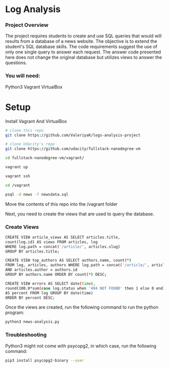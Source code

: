 # Log Analysis

### Project Overview
The project requires students to create and use SQL queries that would will results from a database of a news website. The objective is to extend the student's SQL database skills. The code requirements suggest the use of only one single query to answer each request. The answer code presented here does not change the original database but utilizes views to answer the questions.

### You will need:
Python3
Vagrant
VirtualBox


# Setup

Install Vagrant And VirtualBox

``` sh
# clone this repo
git clone https://github.com/ValeriyaK/logs-analysis-project

# clone Udacity's repo
git clone https://github.com/udacity/fullstack-nanodegree-vm

cd fullstack-nanodegree-vm/vagrant/

vagrant up

vagrant ssh

cd /vagrant

psql -d news -f newsdata.sql
```
Move the contents of this repo into the /vagrant folder

Next, you need to create the views that are used to query the database.

### Create Views

``` sh
CREATE VIEW article_views AS SELECT articles.title, 
count(log.id) AS views FROM articles, log 
WHERE log.path = concat('/article/', articles.slug) 
GROUP BY articles.title;
```

``` sh
CREATE VIEW top_authors AS SELECT authors.name, count(*) 
FROM log, articles, authors WHERE log.path = concat('/article/', articles.slug) 
AND articles.author = authors.id 
GROUP BY authors.name ORDER BY count(*) DESC;
```

``` sh
CREATE VIEW errors AS SELECT date(time), 
round(100.0*sum(case log.status when '404 NOT FOUND' then 1 else 0 end)/count(log.status),2) 
AS percent FROM log GROUP BY date(time) 
ORDER BY percent DESC;
```


Once the views are created, run the following command to run the python program:

``` sh
python3 news-analysis.py
```


### Troubleshooting

Python3 might not come with psycopg2, in which case, run the following command:

``` sh
pip3 install psycopg2-binary --user
```
